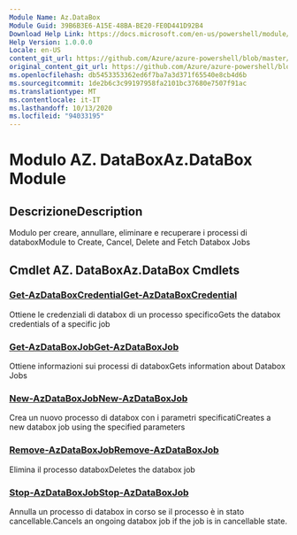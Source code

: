 ```yaml
---
Module Name: Az.DataBox
Module Guid: 39B6B3E6-A15E-48BA-BE20-FE0D441D92B4
Download Help Link: https://docs.microsoft.com/en-us/powershell/module/az.databox
Help Version: 1.0.0.0
Locale: en-US
content_git_url: https://github.com/Azure/azure-powershell/blob/master/src/DataBox/DataBox/help/Az.DataBox.md
original_content_git_url: https://github.com/Azure/azure-powershell/blob/master/src/DataBox/DataBox/help/Az.DataBox.md
ms.openlocfilehash: db5453353362ed6f7ba7a3d371f65540e8cb4d6b
ms.sourcegitcommit: 1de2b6c3c99197958fa2101bc37680e7507f91ac
ms.translationtype: MT
ms.contentlocale: it-IT
ms.lasthandoff: 10/13/2020
ms.locfileid: "94033195"
---
```

# <span data-ttu-id="fb52f-101">Modulo AZ. DataBox</span><span class="sxs-lookup"><span data-stu-id="fb52f-101">Az.DataBox Module</span></span>
## <span data-ttu-id="fb52f-102">Descrizione</span><span class="sxs-lookup"><span data-stu-id="fb52f-102">Description</span></span>
<span data-ttu-id="fb52f-103">Modulo per creare, annullare, eliminare e recuperare i processi di databox</span><span class="sxs-lookup"><span data-stu-id="fb52f-103">Module to Create, Cancel, Delete and Fetch Databox Jobs</span></span>

## <span data-ttu-id="fb52f-104">Cmdlet AZ. DataBox</span><span class="sxs-lookup"><span data-stu-id="fb52f-104">Az.DataBox Cmdlets</span></span>
### [<span data-ttu-id="fb52f-105">Get-AzDataBoxCredential</span><span class="sxs-lookup"><span data-stu-id="fb52f-105">Get-AzDataBoxCredential</span></span>](Get-AzDataBoxCredential.md)
<span data-ttu-id="fb52f-106">Ottiene le credenziali di databox di un processo specifico</span><span class="sxs-lookup"><span data-stu-id="fb52f-106">Gets the databox credentials of a specific job</span></span>

### [<span data-ttu-id="fb52f-107">Get-AzDataBoxJob</span><span class="sxs-lookup"><span data-stu-id="fb52f-107">Get-AzDataBoxJob</span></span>](Get-AzDataBoxJob.md)
<span data-ttu-id="fb52f-108">Ottiene informazioni sui processi di databox</span><span class="sxs-lookup"><span data-stu-id="fb52f-108">Gets information about Databox Jobs</span></span>

### [<span data-ttu-id="fb52f-109">New-AzDataBoxJob</span><span class="sxs-lookup"><span data-stu-id="fb52f-109">New-AzDataBoxJob</span></span>](New-AzDataBoxJob.md)
<span data-ttu-id="fb52f-110">Crea un nuovo processo di databox con i parametri specificati</span><span class="sxs-lookup"><span data-stu-id="fb52f-110">Creates a new databox job using the specified parameters</span></span>

### [<span data-ttu-id="fb52f-111">Remove-AzDataBoxJob</span><span class="sxs-lookup"><span data-stu-id="fb52f-111">Remove-AzDataBoxJob</span></span>](Remove-AzDataBoxJob.md)
<span data-ttu-id="fb52f-112">Elimina il processo databox</span><span class="sxs-lookup"><span data-stu-id="fb52f-112">Deletes the databox job</span></span>

### [<span data-ttu-id="fb52f-113">Stop-AzDataBoxJob</span><span class="sxs-lookup"><span data-stu-id="fb52f-113">Stop-AzDataBoxJob</span></span>](Stop-AzDataBoxJob.md)
<span data-ttu-id="fb52f-114">Annulla un processo di databox in corso se il processo è in stato cancellable.</span><span class="sxs-lookup"><span data-stu-id="fb52f-114">Cancels an ongoing databox job if the job is in cancellable state.</span></span>

